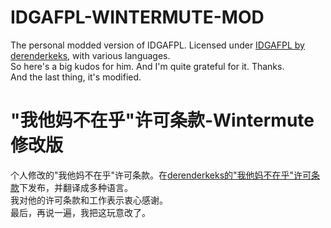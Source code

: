 # IDGAFPL-WINTERMUTE-MOD  
The personal modded version of IDGAFPL. Licensed under [IDGAFPL by derenderkeks](https://tldrlegal.com/license/idgaf-v1.0#fulltext), with various languages.  
So here's a big kudos for him. And I'm quite grateful for it. Thanks.  
And the last thing, it's modified.  

# "我他妈不在乎"许可条款-Wintermute修改版
个人修改的"我他妈不在乎"许可条款。在[derenderkeks的"我他妈不在乎"许可条款](https://tldrlegal.com/license/idgaf-v1.0#fulltext)下发布，并翻译成多种语言。  
我对他的许可条款和工作表示衷心感谢。  
最后，再说一遍，我把这玩意改了。  
